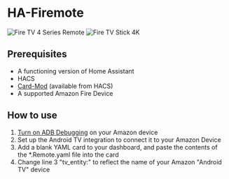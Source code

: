 # HA-Firemote
![Fire TV 4 Series Remote](https://github.com/PRProd/HA-Firemote/blob/main/ExampleImages/fireTVRemote.png)
![Fire TV Stick 4K](https://github.com/PRProd/HA-Firemote/blob/main/ExampleImages/fireTVStick4K.png)

## Prerequisites
* A functioning version of Home Assistant
* HACS
* [Card-Mod](https://github.com/thomasloven/lovelace-card-mod) (available from HACS)
* A supported Amazon Fire Device

## How to use
1. [Turn on ADB Debugging](https://www.youtube.com/watch?v=40iVXrTWcPU) on your Amazon device
1. Set up the Android TV integration to connect it to your Amazon Device
1. Add a blank YAML card to your dashboard, and paste the contents of the *.Remote.yaml file into the card
1. Change line 3 "tv_entity:" to reflect the name of your Amazon "Android TV" device